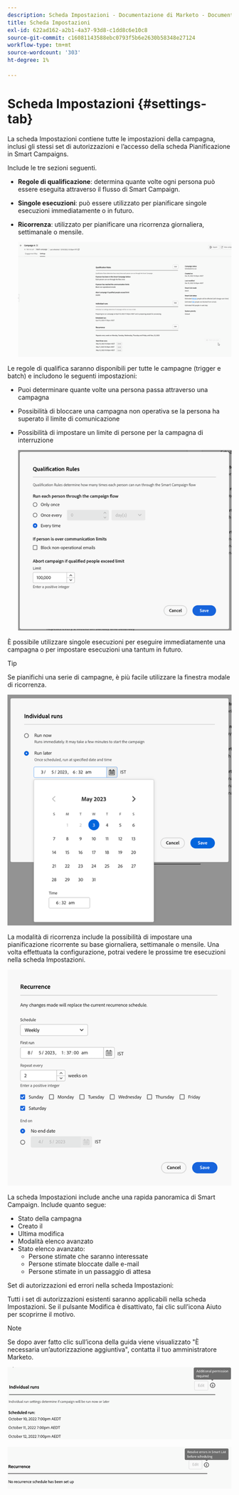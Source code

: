 ```yaml
---
description: Scheda Impostazioni - Documentazione di Marketo - Documentazione del prodotto
title: Scheda Impostazioni
exl-id: 622ad162-a2b1-4a37-93d8-c1dd8c6e10c8
source-git-commit: c16081143588ebc0793f5b6e2630b58348e27124
workflow-type: tm+mt
source-wordcount: '303'
ht-degree: 1%

---
```


# Scheda Impostazioni {#settings-tab}

La scheda Impostazioni contiene tutte le impostazioni della campagna, inclusi gli stessi set di autorizzazioni e l’accesso della scheda Pianificazione in Smart Campaigns.

Include le tre sezioni seguenti.

* **Regole di qualificazione**: determina quante volte ogni persona può essere eseguita attraverso il flusso di Smart Campaign.

* **Singole esecuzioni**: può essere utilizzato per pianificare singole esecuzioni immediatamente o in futuro.

* **Ricorrenza**: utilizzato per pianificare una ricorrenza giornaliera, settimanale o mensile.

  ![](assets/settings-tab-1.png)

Le regole di qualifica saranno disponibili per tutte le campagne (trigger e batch) e includono le seguenti impostazioni:

* Puoi determinare quante volte una persona passa attraverso una campagna
* Possibilità di bloccare una campagna non operativa se la persona ha superato il limite di comunicazione
* Possibilità di impostare un limite di persone per la campagna di interruzione

  ![](assets/settings-tab-2.png)

È possibile utilizzare singole esecuzioni per eseguire immediatamente una campagna o per impostare esecuzioni una tantum in futuro.

>[!TIP]
>
>Se pianifichi una serie di campagne, è più facile utilizzare la finestra modale di ricorrenza.

![](assets/settings-tab-3.png)

La modalità di ricorrenza include la possibilità di impostare una pianificazione ricorrente su base giornaliera, settimanale o mensile. Una volta effettuata la configurazione, potrai vedere le prossime tre esecuzioni nella scheda Impostazioni.

![](assets/settings-tab-4.png)

La scheda Impostazioni include anche una rapida panoramica di Smart Campaign. Include quanto segue:

* Stato della campagna
* Creato il
* Ultima modifica
* Modalità elenco avanzato
* Stato elenco avanzato:
   * Persone stimate che saranno interessate
   * Persone stimate bloccate dalle e-mail
   * Persone stimate in un passaggio di attesa

Set di autorizzazioni ed errori nella scheda Impostazioni:

Tutti i set di autorizzazioni esistenti saranno applicabili nella scheda Impostazioni. Se il pulsante Modifica è disattivato, fai clic sull’icona Aiuto per scoprirne il motivo.

>[!NOTE]
>
>Se dopo aver fatto clic sull’icona della guida viene visualizzato &quot;È necessaria un’autorizzazione aggiuntiva&quot;, contatta il tuo amministratore Marketo.

![](assets/settings-tab-5.png)

![](assets/settings-tab-6.png)
